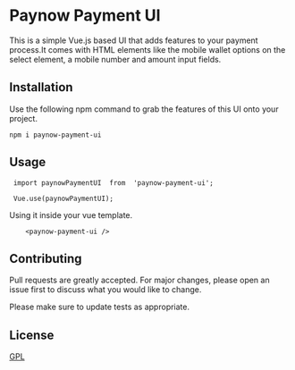 # Paynow Payment UI
This is a simple Vue.js based UI that adds features to your payment process.It comes with HTML elements like the mobile wallet options on the select element, a mobile number and amount input fields.

## Installation
 Use the  following npm command to grab the features of this UI onto your project.
 ```
 npm i paynow-payment-ui

 ```
## Usage

```
 import paynowPaymentUI  from  'paynow-payment-ui';

 Vue.use(paynowPaymentUI);

```

Using it inside your vue template.

```
    <paynow-payment-ui />
```

## Contributing

Pull requests are greatly accepted. For major changes, please open an issue first to discuss what you would like to change.

Please make sure to update tests as appropriate.

## License

[GPL](https://www.gnu.org/licenses/gpl-3.0.en.html)
